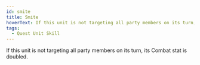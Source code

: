 ```yaml
---
id: smite
title: Smite
hoverText: If this unit is not targeting all party members on its turn, its Combat stat is doubled.
tags:
  - Quest Unit Skill
---
```


If this unit is not targeting all party members on its turn, its Combat stat is doubled. 